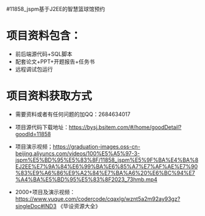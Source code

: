  #11858_jspm基于J2EE的智慧篮球馆预约
    
 
 # 项目资料包含：
 * 前后端源代码+SQL脚本
 * 配套论文+PPT+开题报告+任务书
 * 远程调试包运行

 # 项目资料获取方式
 * 需要资料或者有任何问题的加QQ：2684634017

 * 项目源代码下载地址：https://bysj.bsitem.com/#/home/goodDetail?goodId=11858
 
 
 * 项目演示视频；https://graduation-images.oss-cn-beijing.aliyuncs.com/videos/100%E5%A5%97-3-jspm%E5%BD%95%E5%83%8F/11858_jspm%E5%9F%BA%E4%BA%8EJ2EE%E7%9A%84%E6%99%BA%E6%85%A7%E7%AF%AE%E7%90%83%E9%A6%86%E9%A2%84%E7%BA%A6%20%E6%BC%94%E7%A4%BA%E5%BD%95%E5%83%8F2023_73hmb.mp4
 

 * 2000+项目及演示视频：https://www.yuque.com/codercode/cqaxlg/wznt5a2m92ay93gz?singleDoc#lND3 《毕设资源大全》


 
